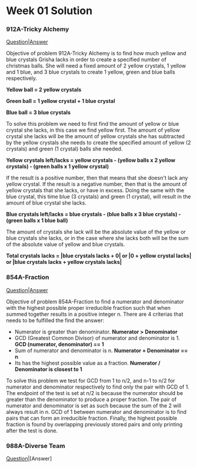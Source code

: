 # Week 01 Solution

### 912A-Tricky Alchemy

[Question](http://codeforces.com/contest/912/problem/A)|[Answer](http://codeforces.com/contest/912/submission/42297123)

Objective of problem 912A-Tricky Alchemy is to find how much yellow and blue crystals Grisha lacks in order to create a specified number 
of christmas balls. She will need a fixed amount of 2 yellow crystals, 1 yellow and 1 blue, and 3 blue crystals to create 1 yellow, 
green and blue balls respectively. 

**Yellow ball = 2 yellow crystals**

**Green ball = 1 yellow crystal + 1 blue crystal**

**Blue ball = 3 blue crystals**

To solve this problem we need to first find the amount of yellow or blue crystal she lacks, in this case we find yellow first. The 
amount of yellow crystal she lacks will be the amount of yellow crystals she has subtracted by the yellow crystals she needs to create 
the specified amount of yellow (2 crystals) and green (1 crystal) balls she needed. 

**Yellow crystals left/lacks = yellow crystals - (yellow balls x 2 yellow crystals) - (green balls x 1 yellow crystal)**

If the result is a positive number, then that means that she doesn't lack any yellow crystal. If the result is a negative number, then
that is the amount of yellow crystals that she lacks, or have in excess. Doing the same with the blue crystal, this time blue (3 
crystals) and green (1 crystal), will result in the amount of blue crystal she lacks. 

**Blue crystals left/lacks = blue crystals - (blue balls x 3 blue crystals) - (green balls x 1 blue ball)**

The amount of crystals she lack will be the absolute value of the yellow or blue crystals she lacks, or in the case where she lacks both will be the sum of the absolute value of yellow and blue crystals.

**Total crystals lacks = |blue crystals lacks + 0| or |0 + yellow crystal lacks| or |blue crystals lacks + yellow crystals lacks|**

### 854A-Fraction
[Question](http://codeforces.com/contest/854/problem/A)|[Answer](http://codeforces.com/contest/854/submission/42413745)

Objective of problem 854A-Fraction to find a numerator and denominator with the highest possible proper irreducible fraction such that
when summed together results in a positive integer n. There are 4 criterias that needs to be fulfilled the find the answer:
* Numerator is greater than denominator. **Numerator > Denominator**
* GCD (Greatest Common Divisor) of numerator and denominator is 1. **GCD (numerator, denominator) == 1**
* Sum of numerator and denominator is n. **Numerator + Denominator == n** 
* Its has the highest possible value as a fraction. **Numerator / Denominator is closest to 1**

To solve this problem we test for GCD from 1 to n/2, and n-1 to n/2 for numerator and denominator respectively to find only the pair
with GCD of 1. The endpoint of the test is set at n/2 is because the numerator should be greater than the denominator to produce a 
proper fraction. The pair of numerator and denominator is set as such because the sum of the 2 will always result in n. GCD of 1 between 
numerator and denominator is to find pairs that can form an irreducible fraction. Finally, the highest possible fraction is found by
overlapping previously stored pairs and only printing after the test is done. 


### 988A-Diverse Team
[Question](http://codeforces.com/contest/988/problem/A)|[Answer]
